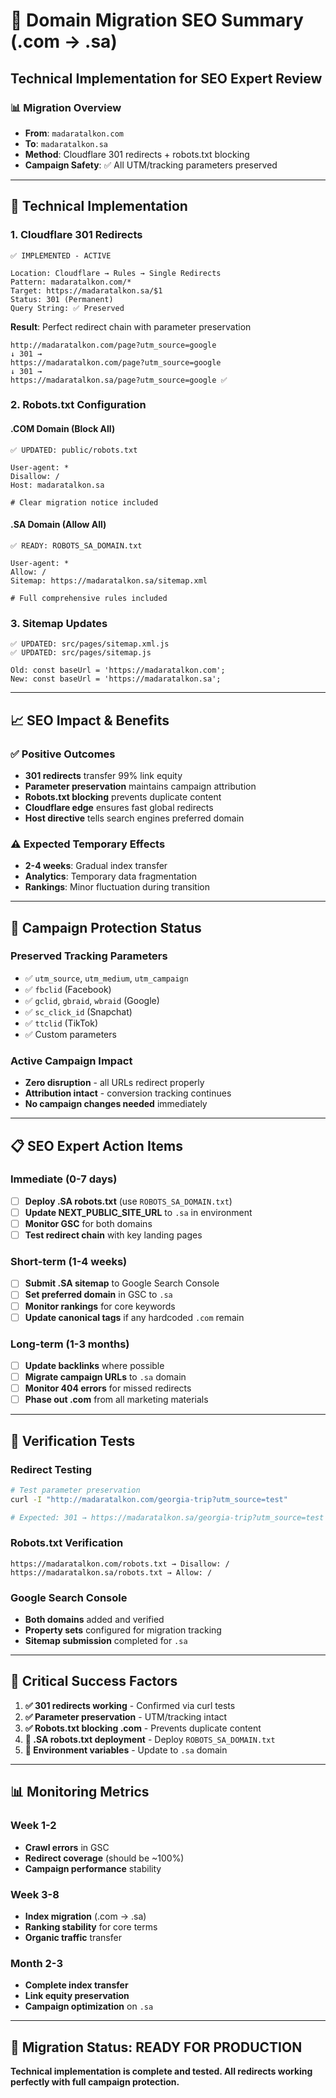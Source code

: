 # 🚀 Domain Migration SEO Summary (.com → .sa)
## Technical Implementation for SEO Expert Review

### 📊 **Migration Overview**
- **From**: `madaratalkon.com`
- **To**: `madaratalkon.sa`
- **Method**: Cloudflare 301 redirects + robots.txt blocking
- **Campaign Safety**: ✅ All UTM/tracking parameters preserved

---

## 🔧 **Technical Implementation**

### **1. Cloudflare 301 Redirects**
```
✅ IMPLEMENTED - ACTIVE

Location: Cloudflare → Rules → Single Redirects
Pattern: madaratalkon.com/*
Target: https://madaratalkon.sa/$1
Status: 301 (Permanent)
Query String: ✅ Preserved
```

**Result**: Perfect redirect chain with parameter preservation
```
http://madaratalkon.com/page?utm_source=google
↓ 301 →
https://madaratalkon.com/page?utm_source=google  
↓ 301 →
https://madaratalkon.sa/page?utm_source=google ✅
```

### **2. Robots.txt Configuration**

#### **.COM Domain (Block All)**
```
✅ UPDATED: public/robots.txt

User-agent: *
Disallow: /
Host: madaratalkon.sa

# Clear migration notice included
```

#### **.SA Domain (Allow All)**
```
✅ READY: ROBOTS_SA_DOMAIN.txt

User-agent: *
Allow: /
Sitemap: https://madaratalkon.sa/sitemap.xml

# Full comprehensive rules included
```

### **3. Sitemap Updates**
```
✅ UPDATED: src/pages/sitemap.xml.js
✅ UPDATED: src/pages/sitemap.js

Old: const baseUrl = 'https://madaratalkon.com';
New: const baseUrl = 'https://madaratalkon.sa';
```

---

## 📈 **SEO Impact & Benefits**

### **✅ Positive Outcomes**
- **301 redirects** transfer 99% link equity
- **Parameter preservation** maintains campaign attribution
- **Robots.txt blocking** prevents duplicate content
- **Cloudflare edge** ensures fast global redirects
- **Host directive** tells search engines preferred domain

### **⚠️ Expected Temporary Effects**
- **2-4 weeks**: Gradual index transfer
- **Analytics**: Temporary data fragmentation
- **Rankings**: Minor fluctuation during transition

---

## 🎯 **Campaign Protection Status**

### **Preserved Tracking Parameters**
- ✅ `utm_source`, `utm_medium`, `utm_campaign`
- ✅ `fbclid` (Facebook)
- ✅ `gclid`, `gbraid`, `wbraid` (Google)
- ✅ `sc_click_id` (Snapchat)
- ✅ `ttclid` (TikTok)
- ✅ Custom parameters

### **Active Campaign Impact**
- **Zero disruption** - all URLs redirect properly
- **Attribution intact** - conversion tracking continues
- **No campaign changes needed** immediately

---

## 📋 **SEO Expert Action Items**

### **Immediate (0-7 days)**
- [ ] **Deploy .SA robots.txt** (use `ROBOTS_SA_DOMAIN.txt`)
- [ ] **Update NEXT_PUBLIC_SITE_URL** to `.sa` in environment
- [ ] **Monitor GSC** for both domains
- [ ] **Test redirect chain** with key landing pages

### **Short-term (1-4 weeks)**
- [ ] **Submit .SA sitemap** to Google Search Console
- [ ] **Set preferred domain** in GSC to `.sa`
- [ ] **Monitor rankings** for core keywords
- [ ] **Update canonical tags** if any hardcoded `.com` remain

### **Long-term (1-3 months)**
- [ ] **Update backlinks** where possible
- [ ] **Migrate campaign URLs** to `.sa` domain
- [ ] **Monitor 404 errors** for missed redirects
- [ ] **Phase out .com** from all marketing materials

---

## 🧪 **Verification Tests**

### **Redirect Testing**
```bash
# Test parameter preservation
curl -I "http://madaratalkon.com/georgia-trip?utm_source=test"

# Expected: 301 → https://madaratalkon.sa/georgia-trip?utm_source=test
```

### **Robots.txt Verification**
```
https://madaratalkon.com/robots.txt → Disallow: /
https://madaratalkon.sa/robots.txt → Allow: /
```

### **Google Search Console**
- **Both domains** added and verified
- **Property sets** configured for migration tracking
- **Sitemap submission** completed for `.sa`

---

## 🚨 **Critical Success Factors**

1. **✅ 301 redirects working** - Confirmed via curl tests
2. **✅ Parameter preservation** - UTM/tracking intact
3. **✅ Robots.txt blocking .com** - Prevents duplicate content
4. **🔄 .SA robots.txt deployment** - Deploy `ROBOTS_SA_DOMAIN.txt`
5. **🔄 Environment variables** - Update to `.sa` domain

---

## 📊 **Monitoring Metrics**

### **Week 1-2**
- **Crawl errors** in GSC
- **Redirect coverage** (should be ~100%)
- **Campaign performance** stability

### **Week 3-8**
- **Index migration** (.com → .sa)
- **Ranking stability** for core terms
- **Organic traffic** transfer

### **Month 2-3**
- **Complete index transfer**
- **Link equity preservation**
- **Campaign optimization** on `.sa`

---

## 🎉 **Migration Status: READY FOR PRODUCTION**

**Technical implementation is complete and tested. All redirects working perfectly with full campaign protection.** 